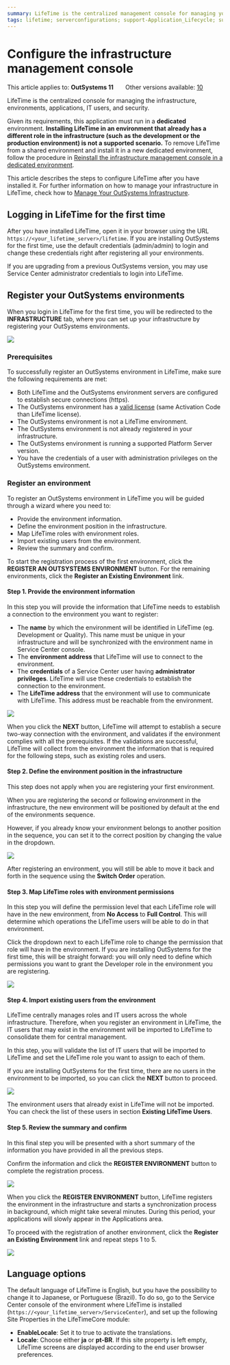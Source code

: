 ```yaml
---
summary: LifeTime is the centralized management console for managing your environments, applications, security, and more. Learn how to configure LifeTime management console.
tags: lifetime; serverconfigurations; support-Application_Lifecycle; support-Installation_Configuration; version-11
---
```


# Configure the infrastructure management console

<div class="info" markdown="1">

This article applies to: **OutSystems 11**&#8195;&#8195;Other versions available: [10](https://success.outsystems.com/Documentation/10/Setting_Up_OutSystems/Configure_the_infrastructure_management_console)

</div>

LifeTime is the centralized console for managing the infrastructure, environments, applications, IT users, and security.

Given its requirements, this application must run in a **dedicated** environment. **Installing LifeTime in an environment that already has a different role in the infrastructure (such as the development or the production environment) is not a supported scenario.** To remove LifeTime from a shared environment and install it in a new dedicated environment, follow the procedure in [Reinstall the infrastructure management console in a dedicated environment](https://success.outsystems.com/Support/Enterprise_Customers/Maintenance_and_Operations/Reinstall_the_infrastructure_management_console_in_a_dedicated_environment).

This article describes the steps to configure LifeTime after you have installed it. For further information on how to manage your infrastructure in LifeTime, check how to [Manage Your OutSystems Infrastructure](../managing-the-applications-lifecycle/initial-setup-of-an-infrastructure.md).

## Logging in LifeTime for the first time

After you have installed LifeTime, open it in your browser using the URL `https://<your_lifetime_server>/lifetime`. If you are installing OutSystems for the first time, use the default credentials (admin/admin) to login and change these credentials right after registering all your environments.

If you are upgrading from a previous OutSystems version, you may use Service Center administrator credentials to login into LifeTime.

## Register your OutSystems environments

When you login in LifeTime for the first time, you will be redirected to the **INFRASTRUCTURE** tab, where you can set up your infrastructure by registering your OutSystems environments.

![](images/lifetime-configure-1.png)
 
### Prerequisites

To successfully register an OutSystems environment in LifeTime, make sure the following requirements are met:

* Both LifeTime and the OutSystems environment servers are configured to establish secure connections (https).
* The OutSystems environment has a [valid license](http://www.outsystems.com/licensing) (same Activation Code than LifeTime license).
* The OutSystems environment is not a LifeTime environment.
* The OutSystems environment is not already registered in your infrastructure.
* The OutSystems environment is running a supported Platform Server version.
* You have the credentials of a user with administration privileges on the OutSystems environment.

### Register an environment

To register an OutSystems environment in LifeTime you will be guided through a wizard where you need to:  

* Provide the environment information.
* Define the environment position in the infrastructure.
* Map LifeTime roles with environment roles.
* Import existing users from the environment.
* Review the summary and confirm.

To start the registration process of the first environment, click the **REGISTER AN OUTSYSTEMS ENVIRONMENT** button. For the remaining environments, click the **Register an Existing Environment** link.

#### Step 1. Provide the environment information

In this step you will provide the information that LifeTime needs to establish a connection to the environment you want to register:

* The **name** by which the environment will be identified in LifeTime (eg. Development or Quality). This name must be unique in your infrastructure and will be synchronized with the environment name in Service Center console.
* The **environment address** that LifeTime will use to connect to the environment.
* The **credentials** of a Service Center user having **administrator privileges**. LifeTime will use these credentials to establish the connection to the environment.
* The **LifeTime address** that the environment will use to communicate with LifeTime. This address must be reachable from the environment.

![](images/lifetime-configure-2.png)

When you click the **NEXT** button, LifeTime will attempt to establish a secure two-way connection with the environment, and validates if the environment complies with all the prerequisites. If the validations are successful, LifeTime will collect from the environment the information that is required for the following steps, such as existing roles and users.

#### Step 2. Define the environment position in the infrastructure

This step does not apply when you are registering your first environment.

When you are registering the second or following environment in the infrastructure, the new environment will be positioned by default at the end of the environments sequence.

However, if you already know your environment belongs to another position in the sequence, you can set it to the correct position by changing the value in the dropdown.

![](images/lifetime-configure-3.png)

After registering an environment, you will still be able to move it back and forth in the sequence using the **Switch Order** operation.

#### Step 3. Map LifeTime roles with environment permissions

In this step you will define the permission level that each LifeTime role will have in the new environment, from **No Access** to **Full Control**. This will determine which operations the LifeTime users will be able to do in that environment.

Click the dropdown next to each LifeTime role to change the permission that role will have in the environment. If you are installing OutSystems for the first time, this will be straight forward: you will only need to define which permissions you want to grant the Developer role in the environment you are registering.

![](images/lifetime-configure-4.png)

#### Step 4. Import existing users from the environment

LifeTime centrally manages roles and IT users across the whole infrastructure. Therefore, when you register an environment in LifeTime, the IT users that may exist in the environment will be imported to LifeTime to consolidate them for central management.

In this step, you will validate the list of IT users that will be imported to LifeTime and set the LifeTime role you want to assign to each of them.

If you are installing OutSystems for the first time, there are no users in the environment to be imported, so you can click the **NEXT** button to proceed.

![](images/lifetime-configure-5.png)


The environment users that already exist in LifeTime will not be imported. You can check the list of these users in section **Existing LifeTime Users**.

#### Step 5. Review the summary and confirm

In this final step you will be presented with a short summary of the information you have provided in all the previous steps.

Confirm the information and click the **REGISTER ENVIRONMENT** button to complete the registration process.

![](images/lifetime-configure-6.png)

When you click the **REGISTER ENVIRONMENT** button, LifeTime registers the environment in the infrastructure and starts a synchronization process in background, which might take several minutes. During this period, your applications will slowly appear in the Applications area.

To proceed with the registration of another environment, click the **Register an Existing Environment** link and repeat steps 1 to 5.

![](images/lifetime-configure-7.png)

## Language options

The default language of LifeTime is English, but you have the possibility to change it to Japanese, or Portuguese (Brazil). To do so, go to the Service Center console of the environment where LifeTime is installed (`https://<your_lifetime_server>/ServiceCenter`), and set up the following Site Properties in the LifeTimeCore module:

* **EnableLocale**: Set it to true to activate the translations.
* **Locale**: Choose either **ja** or **pt-BR**. If this site property is left empty, LifeTime screens are displayed according to the end user browser preferences.
